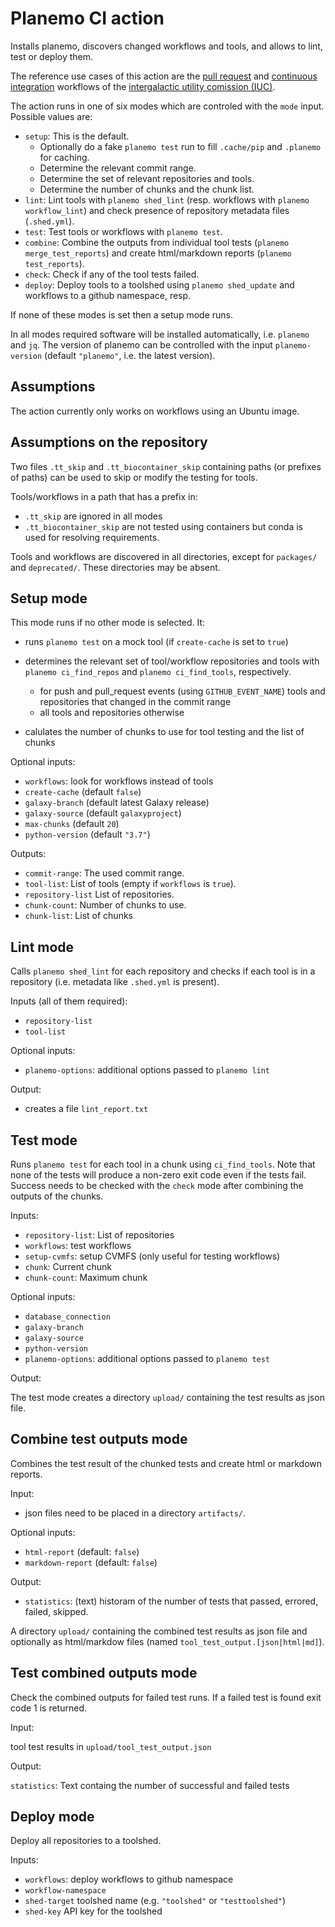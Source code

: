 Planemo CI action
=======================

Installs planemo, discovers changed workflows and tools, and allows to lint, test or deploy them.

The reference use cases of this action are the [pull request](https://github.com/galaxyproject/tools-iuc/blob/master/.github/workflows/pr.yaml) and [continuous integration](https://github.com/galaxyproject/tools-iuc/blob/master/.github/workflows/ci.yaml) workflows of the [intergalactic utility comission (IUC)](https://github.com/galaxyproject/tools-iuc/).


The action runs in one of six modes which are controled with the `mode` input. Possible values are:

- `setup`: This is the default. 
  - Optionally do a fake `planemo test` run to fill `.cache/pip`  and `.planemo` for caching.
  - Determine the relevant commit range. 
  - Determine the set of relevant repositories and tools.
  - Determine the number of chunks and the chunk list.
- `lint`: Lint tools with `planemo shed_lint` (resp. workflows with `planemo workflow_lint`) and check presence of repository metadata files (`.shed.yml`).
- `test`: Test tools or workflows with `planemo test`.
- `combine`: Combine the outputs from individual tool tests (`planemo merge_test_reports`) and create html/markdown reports (`planemo test_reports`).
- `check`: Check if any of the tool tests failed.
- `deploy`: Deploy tools to a toolshed using `planemo shed_update` and workflows to a github namespace, resp.

If none of these modes is set then a setup mode runs.

In all modes required software will be installed automatically, i.e. `planemo` and `jq`. 
The version of planemo can be controlled with the input `planemo-version` (default `"planemo"`, i.e. the latest version).

Assumptions
-----------

The action currently only works on workflows using an Ubuntu image.

Assumptions on the repository
-----------------------------

Two files `.tt_skip` and `.tt_biocontainer_skip` containing paths (or prefixes of paths) can be used
to skip or modify the testing for tools.

Tools/workflows in a path that has a prefix in:

- `.tt_skip` are ignored in all modes
- `.tt_biocontainer_skip` are not tested using containers but conda is used for resolving requirements.

Tools and workflows are discovered in all directories, except for `packages/` and `deprecated/`. These directories may be absent.

Setup mode
----------

This mode runs if no other mode is selected. It:

- runs `planemo test` on a mock tool (if `create-cache` is set to `true`)
- determines the relevant set of tool/workflow repositories and tools with `planemo ci_find_repos` and `planemo ci_find_tools`, respectively.
  - for push and pull_request events (using `GITHUB_EVENT_NAME`) tools and repositories that changed in the commit range
  - all tools and repositories otherwise

- calulates the number of chunks to use for tool testing and the
  list of chunks

Optional inputs: 

- `workflows`: look for workflows instead of tools
- `create-cache` (default `false`)
- `galaxy-branch` (default latest Galaxy release)
- `galaxy-source` (default `galaxyproject`)
- `max-chunks` (default `20`)
- `python-version` (default `"3.7"`)

Outputs:

- `commit-range`: The used commit range.
- `tool-list`: List of tools (empty if `workflows` is `true`).
- `repository-list` List of repositories.
- `chunk-count`: Number of chunks to use.
- `chunk-list`: List of chunks

Lint mode
---------

Calls `planemo shed_lint` for each repository and checks if each tool is in a repository (i.e. metadata like `.shed.yml` is present).

Inputs (all of them required):

- `repository-list` 
- `tool-list`

Optional inputs: 

- `planemo-options`: additional options passed to `planemo lint`

Output:

- creates a file `lint_report.txt`

Test mode
---------

Runs `planemo test` for each tool in a chunk using `ci_find_tools`. Note that none of the tests
will produce a non-zero exit code even if the tests fail. Success needs to be checked with the
`check` mode after combining the outputs of the chunks.

Inputs:

- `repository-list`: List of repositories
- `workflows`: test workflows
- `setup-cvmfs`: setup CVMFS (only useful for testing workflows)
- `chunk`: Current chunk
- `chunk-count`: Maximum chunk

Optional inputs: 

- `database_connection`
- `galaxy-branch`
- `galaxy-source`
- `python-version`
- `planemo-options`: additional options passed to `planemo test`

Output:

The test mode creates a directory `upload/` containing the test results as json file.

Combine test outputs mode
-------------------------

Combines the test result of the chunked tests and create html or markdown reports.

Input: 

- json files need to be placed in a directory `artifacts/`.

Optional inputs:

- `html-report` (default: `false`)
- `markdown-report` (default: `false`)

Output:

- `statistics`: (text) historam of the number of tests that passed, errored, failed, skipped.

A directory `upload/` containing the combined test results as json file and optionally as html/markdow files (named `tool_test_output.[json|html|md]`).

Test combined outputs mode
--------------------------

Check the combined outputs for failed test runs. If a failed test is found exit code 1 is returned.

Input:

tool test results in `upload/tool_test_output.json`

Output:

`statistics`: Text containg the number of successful and failed tests

Deploy mode
-----------

Deploy all repositories to a toolshed.

Inputs:

- `workflows`: deploy workflows to github namespace
- `workflow-namespace`
- `shed-target` toolshed name (e.g. `"toolshed"` or `"testtoolshed"`)
- `shed-key` API key for the toolshed

